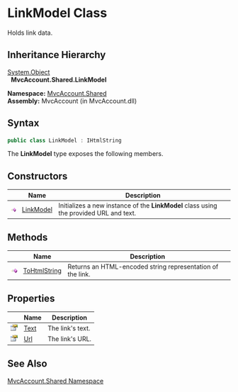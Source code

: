 LinkModel Class
===============
Holds link data.


Inheritance Hierarchy
---------------------
[System.Object][1]  
  **MvcAccount.Shared.LinkModel**  

**Namespace:** [MvcAccount.Shared][2]  
**Assembly:** MvcAccount (in MvcAccount.dll)

Syntax
------

```csharp
public class LinkModel : IHtmlString
```

The **LinkModel** type exposes the following members.


Constructors
------------

                 | Name           | Description                                                                            
---------------- | -------------- | -------------------------------------------------------------------------------------- 
![Public method] | [LinkModel][3] | Initializes a new instance of the **LinkModel** class using the provided URL and text. 


Methods
-------

                 | Name              | Description                                                
---------------- | ----------------- | ---------------------------------------------------------- 
![Public method] | [ToHtmlString][4] | Returns an HTML-encoded string representation of the link. 


Properties
----------

                   | Name      | Description      
------------------ | --------- | ---------------- 
![Public property] | [Text][5] | The link's text. 
![Public property] | [Url][6]  | The link's URL.  


See Also
--------
[MvcAccount.Shared Namespace][2]  

[1]: http://msdn.microsoft.com/en-us/library/e5kfa45b
[2]: ../README.md
[3]: _ctor.md
[4]: ToHtmlString.md
[5]: Text.md
[6]: Url.md
[Public method]: ../../_icons/pubmethod.gif "Public method"
[Public property]: ../../_icons/pubproperty.gif "Public property"